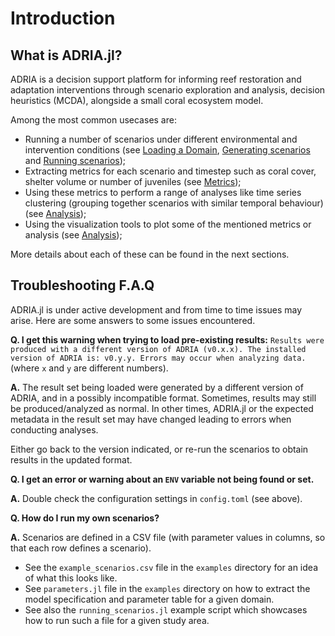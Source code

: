 # Introduction

## What is ADRIA.jl?

ADRIA is a decision support platform for informing reef restoration and adaptation interventions
through scenario exploration and analysis, decision heuristics (MCDA), alongside a small coral ecosystem model.

Among the most common usecases are:

- Running a number of scenarios under different environmental and intervention conditions (see [Loading a Domain](@ref), [Generating scenarios](@ref) and [Running scenarios](@ref));
- Extracting metrics for each scenario and timestep such as coral cover, shelter volume or number of juveniles (see [Metrics](@ref));
- Using these metrics to perform a range of analyses like time series clustering (grouping together scenarios with similar temporal behaviour) (see [Analysis](@ref));
- Using the visualization tools to plot some of the mentioned metrics or analysis (see [Analysis](@ref));

More details about each of these can be found in the next sections.

## Troubleshooting F.A.Q

ADRIA.jl is under active development and from time to time issues may arise.
Here are some answers to some issues encountered.

**Q. I get this warning when trying to load pre-existing results:**
  `Results were produced with a different version of ADRIA (v0.x.x). The installed version of ADRIA is: v0.y.y. Errors may occur when analyzing data.`
  (where `x` and `y` are different numbers).

**A.** The result set being loaded were generated by a different version of ADRIA, and in a possibly incompatible format.
  Sometimes, results may still be produced/analyzed as normal. In other times, ADRIA.jl or the expected metadata in the result set may have changed
  leading to errors when conducting analyses.

  Either go back to the version indicated, or re-run the scenarios to obtain results in the updated format.

**Q. I get an error or warning about an `ENV` variable not being found or set.**

**A.** Double check the configuration settings in `config.toml` (see above).

**Q. How do I run my own scenarios?**

**A.** Scenarios are defined in a CSV file (with parameter values in columns, so that each row defines a scenario).

- See the `example_scenarios.csv` file in the `examples` directory for an idea of what this looks like.
- See `parameters.jl` file in the `examples` directory on how to extract the model specification and parameter table for a given domain.
- See also the `running_scenarios.jl` example script which showcases how to run such a file for a given study area.
